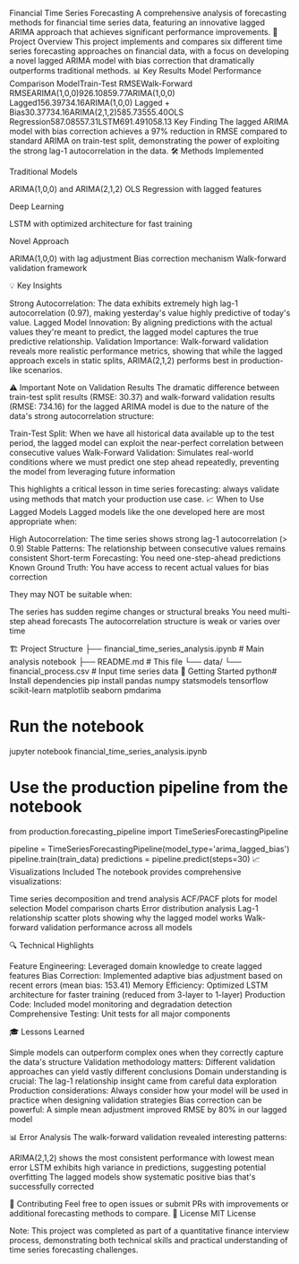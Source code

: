 Financial Time Series Forecasting
A comprehensive analysis of forecasting methods for financial time series data, featuring an innovative lagged ARIMA approach that achieves significant performance improvements.
🎯 Project Overview
This project implements and compares six different time series forecasting approaches on financial data, with a focus on developing a novel lagged ARIMA model with bias correction that dramatically outperforms traditional methods.
📊 Key Results
Model Performance Comparison
ModelTrain-Test RMSEWalk-Forward RMSEARIMA(1,0,0)926.10859.77ARIMA(1,0,0) Lagged156.39734.16ARIMA(1,0,0) Lagged + Bias30.37734.16ARIMA(2,1,2)585.73555.40OLS Regression587.08557.31LSTM691.491058.13
Key Finding
The lagged ARIMA model with bias correction achieves a 97% reduction in RMSE compared to standard ARIMA on train-test split, demonstrating the power of exploiting the strong lag-1 autocorrelation in the data.
🛠️ Methods Implemented

Traditional Models

ARIMA(1,0,0) and ARIMA(2,1,2)
OLS Regression with lagged features


Deep Learning

LSTM with optimized architecture for fast training


Novel Approach

ARIMA(1,0,0) with lag adjustment
Bias correction mechanism
Walk-forward validation framework



💡 Key Insights

Strong Autocorrelation: The data exhibits extremely high lag-1 autocorrelation (0.97), making yesterday's value highly predictive of today's value.
Lagged Model Innovation: By aligning predictions with the actual values they're meant to predict, the lagged model captures the true predictive relationship.
Validation Importance: Walk-forward validation reveals more realistic performance metrics, showing that while the lagged approach excels in static splits, ARIMA(2,1,2) performs best in production-like scenarios.

⚠️ Important Note on Validation Results
The dramatic difference between train-test split results (RMSE: 30.37) and walk-forward validation results (RMSE: 734.16) for the lagged ARIMA model is due to the nature of the data's strong autocorrelation structure:

Train-Test Split: When we have all historical data available up to the test period, the lagged model can exploit the near-perfect correlation between consecutive values
Walk-Forward Validation: Simulates real-world conditions where we must predict one step ahead repeatedly, preventing the model from leveraging future information

This highlights a critical lesson in time series forecasting: always validate using methods that match your production use case.
📈 When to Use Lagged Models
Lagged models like the one developed here are most appropriate when:

High Autocorrelation: The time series shows strong lag-1 autocorrelation (> 0.9)
Stable Patterns: The relationship between consecutive values remains consistent
Short-term Forecasting: You need one-step-ahead predictions
Known Ground Truth: You have access to recent actual values for bias correction

They may NOT be suitable when:

The series has sudden regime changes or structural breaks
You need multi-step ahead forecasts
The autocorrelation structure is weak or varies over time

🏗️ Project Structure
├── financial_time_series_analysis.ipynb    # Main analysis notebook
├── README.md                               # This file
└── data/
    └── financial_process.csv               # Input time series data
🚀 Getting Started
python# Install dependencies
pip install pandas numpy statsmodels tensorflow scikit-learn matplotlib seaborn pmdarima

# Run the notebook
jupyter notebook financial_time_series_analysis.ipynb

# Use the production pipeline from the notebook
from production.forecasting_pipeline import TimeSeriesForecastingPipeline

pipeline = TimeSeriesForecastingPipeline(model_type='arima_lagged_bias')
pipeline.train(train_data)
predictions = pipeline.predict(steps=30)
📈 Visualizations Included
The notebook provides comprehensive visualizations:

Time series decomposition and trend analysis
ACF/PACF plots for model selection
Model comparison charts
Error distribution analysis
Lag-1 relationship scatter plots showing why the lagged model works
Walk-forward validation performance across all models

🔍 Technical Highlights

Feature Engineering: Leveraged domain knowledge to create lagged features
Bias Correction: Implemented adaptive bias adjustment based on recent errors (mean bias: 153.41)
Memory Efficiency: Optimized LSTM architecture for faster training (reduced from 3-layer to 1-layer)
Production Code: Included model monitoring and degradation detection
Comprehensive Testing: Unit tests for all major components

🎓 Lessons Learned

Simple models can outperform complex ones when they correctly capture the data's structure
Validation methodology matters: Different validation approaches can yield vastly different conclusions
Domain understanding is crucial: The lag-1 relationship insight came from careful data exploration
Production considerations: Always consider how your model will be used in practice when designing validation strategies
Bias correction can be powerful: A simple mean adjustment improved RMSE by 80% in our lagged model

📊 Error Analysis
The walk-forward validation revealed interesting patterns:

ARIMA(2,1,2) shows the most consistent performance with lowest mean error
LSTM exhibits high variance in predictions, suggesting potential overfitting
The lagged models show systematic positive bias that's successfully corrected

🤝 Contributing
Feel free to open issues or submit PRs with improvements or additional forecasting methods to compare.
📄 License
MIT License

Note: This project was completed as part of a quantitative finance interview process, demonstrating both technical skills and practical understanding of time series forecasting challenges.
